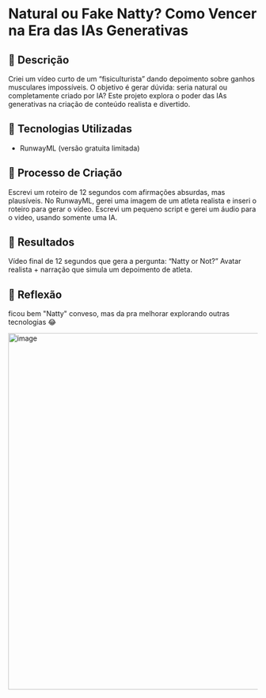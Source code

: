 # Natural ou Fake Natty? Como Vencer na Era das IAs Generativas

## 📒 Descrição

Criei um vídeo curto de um “fisiculturista” dando depoimento sobre ganhos musculares impossíveis. 
O objetivo é gerar dúvida: seria natural ou completamente criado por IA? Este projeto explora o poder das IAs generativas na criação de conteúdo realista e divertido.

## 🤖 Tecnologias Utilizadas

- RunwayML (versão gratuita limitada)

## 🧐 Processo de Criação
Escrevi um roteiro de 12 segundos com afirmações absurdas, mas plausíveis.
No RunwayML, gerei uma imagem de um atleta realista e inseri o roteiro para gerar o vídeo.
Escrevi um pequeno script e gerei um áudio para o video, usando somente uma IA.

## 🚀 Resultados
Vídeo final de 12 segundos que gera a pergunta: “Natty or Not?”
Avatar realista + narração que simula um depoimento de atleta.


## 💭 Reflexão
ficou bem "Natty" conveso, mas da pra melhorar explorando outras tecnologias 😂


<img width="1280" height="720" alt="image" src="https://github.com/user-attachments/assets/a548f27b-5a22-4bed-9f98-5b829ea6b898" />




